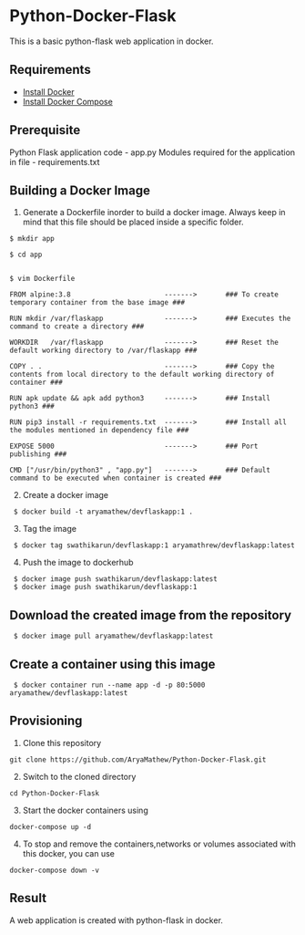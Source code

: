 # Python-Docker-Flask
This is a basic python-flask web application in docker.

## Requirements

- [Install Docker](https://docs.docker.com/engine/install/)
- [Install Docker Compose](https://docs.docker.com/compose/install/)

## Prerequisite

Python Flask application code - app.py
Modules required for the application in file - requirements.txt

## Building a Docker Image

1. Generate a Dockerfile inorder to build a docker image. Always keep in mind that this file should be placed inside a specific folder. 

```
$ mkdir app

$ cd app


$ vim Dockerfile

FROM alpine:3.8                       ------->       ### To create temporary container from the base image ###

RUN mkdir /var/flaskapp               ------->       ### Executes the command to create a directory ###

WORKDIR   /var/flaskapp               ------->       ### Reset the default working directory to /var/flaskapp ###

COPY . .                              ------->       ### Copy the contents from local directory to the default working directory of container ###

RUN apk update && apk add python3     ------->       ### Install python3 ###

RUN pip3 install -r requirements.txt  ------->       ### Install all the modules mentioned in dependency file ###

EXPOSE 5000                           ------->       ### Port publishing ###

CMD ["/usr/bin/python3" , "app.py"]   ------->       ### Default command to be executed when container is created ###
```

2. Create a docker image

```
 $ docker build -t aryamathew/devflaskapp:1 .
```

3. Tag the image

```
 $ docker tag swathikarun/devflaskapp:1 aryamathrew/devflaskapp:latest
```

4. Push the image to dockerhub

```
 $ docker image push swathikarun/devflaskapp:latest
 $ docker image push swathikarun/devflaskapp:1
```
 
## Download the created image from the repository

```
 $ docker image pull aryamathew/devflaskapp:latest
```
 
## Create a container using this image

```
 $ docker container run --name app -d -p 80:5000 aryamathew/devflaskapp:latest
```
 
## Provisioning

1. Clone this repository
```
git clone https://github.com/AryaMathew/Python-Docker-Flask.git
```
2. Switch to the cloned directory
```
cd Python-Docker-Flask
```
3. Start the docker containers using
```
docker-compose up -d
```
4. To stop and remove the containers,networks or volumes associated with this docker, you can use
```
docker-compose down -v
```
 
 ## Result
 
 A web application is created with python-flask in docker.
